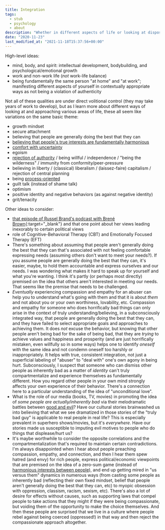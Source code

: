 ```yaml
---
title: Integration
tags:
  - stub
  - psychology
  - about
description: "Whether in different aspects of life or looking at dispositions through different lenses, I think certain qualities naturally go hand-in-hand."
date: "2020-11-23"
last_modified_at: "2021-11-18T15:37:56+00:00"
---
```


High-level ideas:
* mind, body, and spirit: intellectual development, bodybuilding, and psychological/emotional growth
* work and non-work life (_not_ work-life balance)
* being fundamentally the same person "at home" and "at work"; manifesting different aspects of yourself in contextually appropriate ways as not being a violation of authenticity

Not all of these qualities are under direct volitional control (they may take years of work to develop), but as I learn more about different ways of looking at and approaching various areas of life, these all seem like variations on the same basic theme:

* growth mindset
* secure attachment
* believing that people are generally doing the best that they can
* [believing that people's true interests are fundamentally harmonious](/harmony-of-interests/)
* [comfort with uncertainty](/objective-truth-and-comfort-with-uncertainty/)
* egoism
* [rejection of authority](/rules/) / being willful / independence / "being the wilderness" / immunity from conformity/peer-pressure
* believing in liberty / (classical) liberalism / (laissez-faire) capitalism / rejection of central planning
* being [process-oriented](/goal-oriented-is-process-oriented/)
* guilt talk (instead of shame talk)
* optimism
* positive identity and negative behaviors (as against negative identity)
* grit/tenacity

Other ideas to consider:
* [that episode of Russel Brand's podcast with Brené Brown](https://open.spotify.com/episode/4Lfwf13k6AoDhrOuClU3Bx?si=jn8kO8DsQY20rlDLPnoA7A){:target="&lowbar;blank"} and that one point about her views leading inexorably to certain political views
* role of Cognitive-Behavioral Therapy (CBT) and Emotionally Focused Therapy (EFT)
* There's something about assuming that people aren't generally doing the best that they can that's associated with not feeling comfortable expressing needs (assuming others don't want to meet your needs?). If you assume people are generally doing the best that they can, it's easier, maybe, to hold them accountable and express ourselves and our needs. I was wondering what makes it hard to speak up for yourself and what you're wanting. I think it's partly (or perhaps most directly) premised on the idea that others aren't interested in meeting our needs. That seems like the premise that needs to be challenged.
* _Eventually_ experiencing compassion and empathy for an abuser can help you to understand what's going with them and that it is about _them_ and not about you or your own worthiness, lovability, etc. Compassion and empathy for someone who does horrifically bad things can only arise in the context of truly understanding/believing, in a subconsciously integrated way, that people are generally doing the best that they can, and they have failed to select appropriate goals and approaches to achieving them. It does _not_ excuse the behavior, but knowing that other people aren't being bad for the sake of being bad, that they are _trying_ to achieve values and happiness and prosperity (and are just horrifically mistaken, even willfully so in some ways) helps one to identify _oneself_ with the same idea and not condemn oneself too harshly or inappropriately. It helps with true, consistent integration, not just a superficial labeling of "abuser" to "deal with" one's own agony in being hurt. Subconsciously, I suspect that someone who can dismiss other people as inherently bad as a matter of _identity_ can't truly compartmentalize and experience themselves as fundamentally different. How you regard other people in your own mind strongly affects your own experience of their behavior. There's a connection here to a particular understanding of the idea of "unconditional love".
* What is the role of our media (books, TV, movies) in promoting the idea of _some people are actually/inherently bad_ via their melodramatic battles between [good and evil](/good-versus-evil/)? Have our cultural stories brainwashed us into believing that what we see dramatized in those stories of the "truly bad guy" is applicable to real people in real life? This is especially prevalent in superhero shows/movies, but it's _everywhere_. Have our stories made us susceptible to imputing evil motives to people who do things that displease/hurt us?
* It's maybe worthwhile to consider the opposite correlations and the compartmentalization that's required to maintain certain contradictions. I'm always disappointed when I hear about people preaching compassion, empathy, and connection, and then I hear them spew hatred (and envy) for rich people, express political/economic viewpoints that are premised on the idea of a zero-sum game (instead of [harmonious interests between people](/harmony-of-interests/)), and end up getting mired in "us versus them" dynamics in numerous ways (from casting some people as inherently bad (reflecting their own fixed mindset, belief that people aren't generally doing the best that they can, etc) to myopic obsession with oppression, classism, racism, sexism, etc). There's also a lot of desire for effects without causes, such as supporting laws that compel people to take actions that they might if they were being compassionate, but voiding them of the opportunity to make the choice themselves. And then these people are surprised that we live in a culture where people rebel against being coerced (oppressed!) in that way and then reject the compassionate approach altogether.
